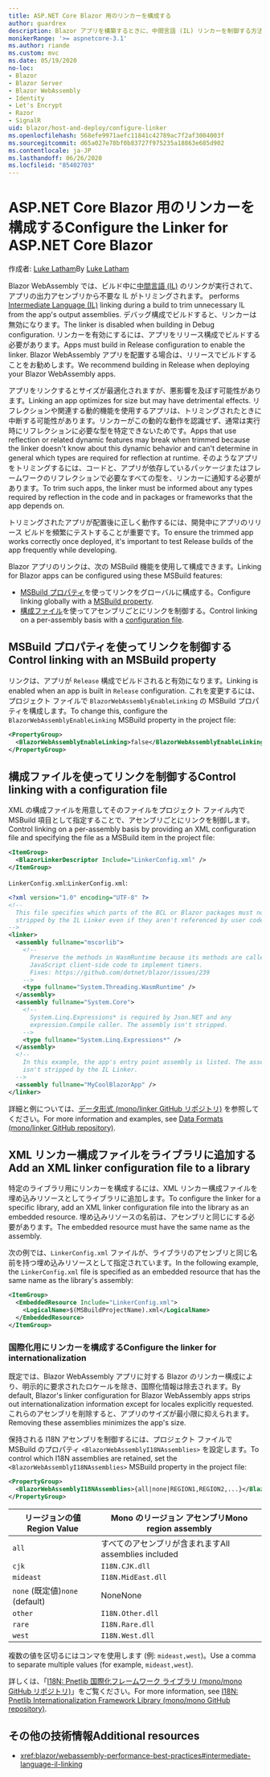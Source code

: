 ```yaml
---
title: ASP.NET Core Blazor 用のリンカーを構成する
author: guardrex
description: Blazor アプリを構築するときに、中間言語 (IL) リンカーを制御する方法について説明します。
monikerRange: '>= aspnetcore-3.1'
ms.author: riande
ms.custom: mvc
ms.date: 05/19/2020
no-loc:
- Blazor
- Blazor Server
- Blazor WebAssembly
- Identity
- Let's Encrypt
- Razor
- SignalR
uid: blazor/host-and-deploy/configure-linker
ms.openlocfilehash: 568efe9971aefc11841c42789ac7f2af3004003f
ms.sourcegitcommit: d65a027e78bf0b83727f975235a18863e685d902
ms.contentlocale: ja-JP
ms.lasthandoff: 06/26/2020
ms.locfileid: "85402703"
---
```

# <a name="configure-the-linker-for-aspnet-core-blazor"></a><span data-ttu-id="1d44a-103">ASP.NET Core Blazor 用のリンカーを構成する</span><span class="sxs-lookup"><span data-stu-id="1d44a-103">Configure the Linker for ASP.NET Core Blazor</span></span>

<span data-ttu-id="1d44a-104">作成者: [Luke Latham](https://github.com/guardrex)</span><span class="sxs-lookup"><span data-stu-id="1d44a-104">By [Luke Latham](https://github.com/guardrex)</span></span>

Blazor WebAssembly<span data-ttu-id="1d44a-105"> では、ビルド中に[中間言語 (IL)](/dotnet/standard/managed-code#intermediate-language--execution) のリンクが実行されて、アプリの出力アセンブリから不要な IL がトリミングされます。</span><span class="sxs-lookup"><span data-stu-id="1d44a-105"> performs [Intermediate Language (IL)](/dotnet/standard/managed-code#intermediate-language--execution) linking during a build to trim unnecessary IL from the app's output assemblies.</span></span> <span data-ttu-id="1d44a-106">デバッグ構成でビルドすると、リンカーは無効になります。</span><span class="sxs-lookup"><span data-stu-id="1d44a-106">The linker is disabled when building in Debug configuration.</span></span> <span data-ttu-id="1d44a-107">リンカーを有効にするには、アプリをリリース構成でビルドする必要があります。</span><span class="sxs-lookup"><span data-stu-id="1d44a-107">Apps must build in Release configuration to enable the linker.</span></span> <span data-ttu-id="1d44a-108">Blazor WebAssembly アプリを配置する場合は、リリースでビルドすることをお勧めします。</span><span class="sxs-lookup"><span data-stu-id="1d44a-108">We recommend building in Release when deploying your Blazor WebAssembly apps.</span></span> 

<span data-ttu-id="1d44a-109">アプリをリンクするとサイズが最適化されますが、悪影響を及ぼす可能性があります。</span><span class="sxs-lookup"><span data-stu-id="1d44a-109">Linking an app optimizes for size but may have detrimental effects.</span></span> <span data-ttu-id="1d44a-110">リフレクションや関連する動的機能を使用するアプリは、トリミングされたときに中断する可能性があります。リンカーがこの動的な動作を認識せず、通常は実行時にリフレクションに必要な型を特定できないためです。</span><span class="sxs-lookup"><span data-stu-id="1d44a-110">Apps that use reflection or related dynamic features may break when trimmed because the linker doesn't know about this dynamic behavior and can't determine in general which types are required for reflection at runtime.</span></span> <span data-ttu-id="1d44a-111">そのようなアプリをトリミングするには、コードと、アプリが依存しているパッケージまたはフレームワークのリフレクションで必要なすべての型を、リンカーに通知する必要があります。</span><span class="sxs-lookup"><span data-stu-id="1d44a-111">To trim such apps, the linker must be informed about any types required by reflection in the code and in packages or frameworks that the app depends on.</span></span> 

<span data-ttu-id="1d44a-112">トリミングされたアプリが配置後に正しく動作するには、開発中にアプリのリリース ビルドを頻繁にテストすることが重要です。</span><span class="sxs-lookup"><span data-stu-id="1d44a-112">To ensure the trimmed app works correctly once deployed, it's important to test Release builds of the app frequently while developing.</span></span>

<span data-ttu-id="1d44a-113">Blazor アプリのリンクは、次の MSBuild 機能を使用して構成できます。</span><span class="sxs-lookup"><span data-stu-id="1d44a-113">Linking for Blazor apps can be configured using these MSBuild features:</span></span>

* <span data-ttu-id="1d44a-114">[MSBuild プロパティ](#control-linking-with-an-msbuild-property)を使ってリンクをグローバルに構成する。</span><span class="sxs-lookup"><span data-stu-id="1d44a-114">Configure linking globally with a [MSBuild property](#control-linking-with-an-msbuild-property).</span></span>
* <span data-ttu-id="1d44a-115">[構成ファイル](#control-linking-with-a-configuration-file)を使ってアセンブリごとにリンクを制御する。</span><span class="sxs-lookup"><span data-stu-id="1d44a-115">Control linking on a per-assembly basis with a [configuration file](#control-linking-with-a-configuration-file).</span></span>

## <a name="control-linking-with-an-msbuild-property"></a><span data-ttu-id="1d44a-116">MSBuild プロパティを使ってリンクを制御する</span><span class="sxs-lookup"><span data-stu-id="1d44a-116">Control linking with an MSBuild property</span></span>

<span data-ttu-id="1d44a-117">リンクは、アプリが `Release` 構成でビルドされると有効になります。</span><span class="sxs-lookup"><span data-stu-id="1d44a-117">Linking is enabled when an app is built in `Release` configuration.</span></span> <span data-ttu-id="1d44a-118">これを変更するには、プロジェクト ファイルで `BlazorWebAssemblyEnableLinking` の MSBuild プロパティを構成します。</span><span class="sxs-lookup"><span data-stu-id="1d44a-118">To change this, configure the `BlazorWebAssemblyEnableLinking` MSBuild property in the project file:</span></span>

```xml
<PropertyGroup>
  <BlazorWebAssemblyEnableLinking>false</BlazorWebAssemblyEnableLinking>
</PropertyGroup>
```

## <a name="control-linking-with-a-configuration-file"></a><span data-ttu-id="1d44a-119">構成ファイルを使ってリンクを制御する</span><span class="sxs-lookup"><span data-stu-id="1d44a-119">Control linking with a configuration file</span></span>

<span data-ttu-id="1d44a-120">XML の構成ファイルを用意してそのファイルをプロジェクト ファイル内で MSBuild 項目として指定することで、アセンブリごとにリンクを制御します。</span><span class="sxs-lookup"><span data-stu-id="1d44a-120">Control linking on a per-assembly basis by providing an XML configuration file and specifying the file as a MSBuild item in the project file:</span></span>

```xml
<ItemGroup>
  <BlazorLinkerDescriptor Include="LinkerConfig.xml" />
</ItemGroup>
```

<span data-ttu-id="1d44a-121">`LinkerConfig.xml`:</span><span class="sxs-lookup"><span data-stu-id="1d44a-121">`LinkerConfig.xml`:</span></span>

```xml
<?xml version="1.0" encoding="UTF-8" ?>
<!--
  This file specifies which parts of the BCL or Blazor packages must not be
  stripped by the IL Linker even if they aren't referenced by user code.
-->
<linker>
  <assembly fullname="mscorlib">
    <!--
      Preserve the methods in WasmRuntime because its methods are called by 
      JavaScript client-side code to implement timers.
      Fixes: https://github.com/dotnet/blazor/issues/239
    -->
    <type fullname="System.Threading.WasmRuntime" />
  </assembly>
  <assembly fullname="System.Core">
    <!--
      System.Linq.Expressions* is required by Json.NET and any 
      expression.Compile caller. The assembly isn't stripped.
    -->
    <type fullname="System.Linq.Expressions*" />
  </assembly>
  <!--
    In this example, the app's entry point assembly is listed. The assembly
    isn't stripped by the IL Linker.
  -->
  <assembly fullname="MyCoolBlazorApp" />
</linker>
```

<span data-ttu-id="1d44a-122">詳細と例については、[データ形式 (mono/linker GitHub リポジトリ)](https://github.com/mono/linker/blob/master/docs/data-formats.md) を参照してください。</span><span class="sxs-lookup"><span data-stu-id="1d44a-122">For more information and examples, see [Data Formats (mono/linker GitHub repository)](https://github.com/mono/linker/blob/master/docs/data-formats.md).</span></span>

## <a name="add-an-xml-linker-configuration-file-to-a-library"></a><span data-ttu-id="1d44a-123">XML リンカー構成ファイルをライブラリに追加する</span><span class="sxs-lookup"><span data-stu-id="1d44a-123">Add an XML linker configuration file to a library</span></span>

<span data-ttu-id="1d44a-124">特定のライブラリ用にリンカーを構成するには、XML リンカー構成ファイルを埋め込みリソースとしてライブラリに追加します。</span><span class="sxs-lookup"><span data-stu-id="1d44a-124">To configure the linker for a specific library, add an XML linker configuration file into the library as an embedded resource.</span></span> <span data-ttu-id="1d44a-125">埋め込みリソースの名前は、アセンブリと同じにする必要があります。</span><span class="sxs-lookup"><span data-stu-id="1d44a-125">The embedded resource must have the same name as the assembly.</span></span>

<span data-ttu-id="1d44a-126">次の例では、`LinkerConfig.xml` ファイルが、ライブラリのアセンブリと同じ名前を持つ埋め込みリソースとして指定されています。</span><span class="sxs-lookup"><span data-stu-id="1d44a-126">In the following example, the `LinkerConfig.xml` file is specified as an embedded resource that has the same name as the library's assembly:</span></span>

```xml
<ItemGroup>
  <EmbeddedResource Include="LinkerConfig.xml">
    <LogicalName>$(MSBuildProjectName).xml</LogicalName>
  </EmbeddedResource>
</ItemGroup>
```

### <a name="configure-the-linker-for-internationalization"></a><span data-ttu-id="1d44a-127">国際化用にリンカーを構成する</span><span class="sxs-lookup"><span data-stu-id="1d44a-127">Configure the linker for internationalization</span></span>

<span data-ttu-id="1d44a-128">既定では、Blazor WebAssembly アプリに対する Blazor のリンカー構成により、明示的に要求されたロケールを除き、国際化情報は除去されます。</span><span class="sxs-lookup"><span data-stu-id="1d44a-128">By default, Blazor's linker configuration for Blazor WebAssembly apps strips out internationalization information except for locales explicitly requested.</span></span> <span data-ttu-id="1d44a-129">これらのアセンブリを削除すると、アプリのサイズが最小限に抑えられます。</span><span class="sxs-lookup"><span data-stu-id="1d44a-129">Removing these assemblies minimizes the app's size.</span></span>

<span data-ttu-id="1d44a-130">保持される I18N アセンブリを制御するには、プロジェクト ファイルで MSBuild のプロパティ `<BlazorWebAssemblyI18NAssemblies>` を設定します。</span><span class="sxs-lookup"><span data-stu-id="1d44a-130">To control which I18N assemblies are retained, set the `<BlazorWebAssemblyI18NAssemblies>` MSBuild property in the project file:</span></span>

```xml
<PropertyGroup>
  <BlazorWebAssemblyI18NAssemblies>{all|none|REGION1,REGION2,...}</BlazorWebAssemblyI18NAssemblies>
</PropertyGroup>
```

| <span data-ttu-id="1d44a-131">リージョンの値</span><span class="sxs-lookup"><span data-stu-id="1d44a-131">Region Value</span></span>     | <span data-ttu-id="1d44a-132">Mono のリージョン アセンブリ</span><span class="sxs-lookup"><span data-stu-id="1d44a-132">Mono region assembly</span></span>    |
| ---------------- | ----------------------- |
| `all`            | <span data-ttu-id="1d44a-133">すべてのアセンブリが含まれます</span><span class="sxs-lookup"><span data-stu-id="1d44a-133">All assemblies included</span></span> |
| `cjk`            | `I18N.CJK.dll`          |
| `mideast`        | `I18N.MidEast.dll`      |
| <span data-ttu-id="1d44a-134">`none` (既定値)</span><span class="sxs-lookup"><span data-stu-id="1d44a-134">`none` (default)</span></span> | <span data-ttu-id="1d44a-135">None</span><span class="sxs-lookup"><span data-stu-id="1d44a-135">None</span></span>                    |
| `other`          | `I18N.Other.dll`        |
| `rare`           | `I18N.Rare.dll`         |
| `west`           | `I18N.West.dll`         |

<span data-ttu-id="1d44a-136">複数の値を区切るにはコンマを使用します (例: `mideast,west`)。</span><span class="sxs-lookup"><span data-stu-id="1d44a-136">Use a comma to separate multiple values (for example, `mideast,west`).</span></span>

<span data-ttu-id="1d44a-137">詳しくは、「[I18N: Pnetlib 国際化フレームワーク ライブラリ (mono/mono GitHub リポジトリ)](https://github.com/mono/mono/tree/master/mcs/class/I18N)」をご覧ください。</span><span class="sxs-lookup"><span data-stu-id="1d44a-137">For more information, see [I18N: Pnetlib Internationalization Framework Library (mono/mono GitHub repository)](https://github.com/mono/mono/tree/master/mcs/class/I18N).</span></span>

## <a name="additional-resources"></a><span data-ttu-id="1d44a-138">その他の技術情報</span><span class="sxs-lookup"><span data-stu-id="1d44a-138">Additional resources</span></span>

* <xref:blazor/webassembly-performance-best-practices#intermediate-language-il-linking>
